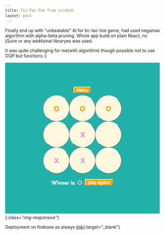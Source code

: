 ```yaml
---
title: Tic-Tac-Toe from scratch
layout: post
---
```

Finally end up with "unbeatable" AI for tic-tac-toe game, had used negamax algorithm with alpha-beta pruning. Whole app build on plain React, no jQuire or any additional libraryes was used.


It was quite challenging for me(with algorithm) though possible not to use OOP but functions :) 

![game pic](/assets/images/react-toe.png){:class="img-responsive"}

Deployment on firebase as always [link][deploy]{:target="_blank"} 



[deploy]: https://react-toe.firebaseapp.com/ "link to firebase"